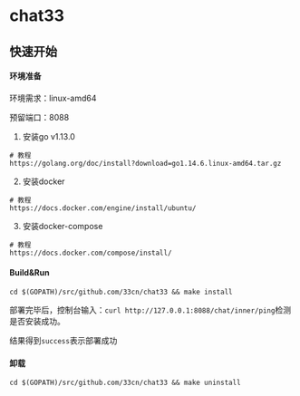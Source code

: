 # chat33
## 快速开始
#### 环境准备
环境需求：linux-amd64

预留端口：8088
1. 安装go v1.13.0
```
# 教程
https://golang.org/doc/install?download=go1.14.6.linux-amd64.tar.gz
```
2. 安装docker
```
# 教程
https://docs.docker.com/engine/install/ubuntu/
```
3. 安装docker-compose
```
# 教程
https://docs.docker.com/compose/install/
```
#### Build&Run
```
cd $(GOPATH)/src/github.com/33cn/chat33 && make install
```
部署完毕后，控制台输入：`curl http://127.0.0.1:8088/chat/inner/ping`检测是否安装成功。

结果得到`success`表示部署成功
#### 卸载
```
cd $(GOPATH)/src/github.com/33cn/chat33 && make uninstall
```